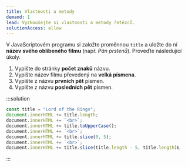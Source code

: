 ```yaml
---
title: Vlastnosti a metody
demand: 1
lead: Vyzkoušejte si vlastnosti a metody řetězců.
solutionAccess: allow
---
```


V JavaScriptovém programu si založte proměnnou `title` a uložte do ní **název svého oblíbeného filmu** (např. _Pán prstenů_). Proveďte následující úkoly.

1. Vypište do stránky **počet znaků** názvu.
1. Vypište název filmu převedený na **velká písmena**.
1. Vypište z názvu **prvních pět** písmen.
1. Vypište z názvu **posledních pět** písmen.

:::solution

```js
const title = "Lord of the Rings";​
document.innerHTML += title.length;
​document.innerHTML += `<br>`;​
​document.innerHTML += title.toUpperCase();​
​document.innerHTML += `<br>`;​
​document.innerHTML += title.slice(0, 5);
​document.innerHTML += `<br>`;​
​document.innerHTML += title.slice(title.length - 5, title.length)Ł
```

:::

